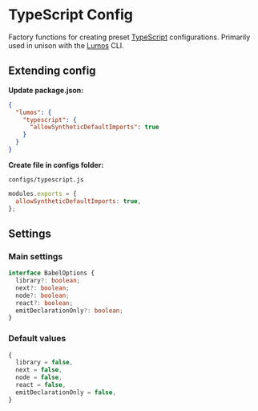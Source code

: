 # TypeScript Config

Factory functions for creating preset [TypeScript](https://www.typescriptlang.org/) configurations.
Primarily used in unison with the [Lumos](https://www.npmjs.com/package/@rajzik/lumos) CLI.

## Extending config

__Update package.json:__

```json
{
  "lumos": {
    "typescript": {
      "allowSyntheticDefaultImports": true
    }
  }
}
```

__Create file in configs folder:__

`configs/typescript.js`

```js
modules.exports = {
  allowSyntheticDefaultImports: true,
};
```

## Settings

### Main settings

```ts
interface BabelOptions {
  library?: boolean;
  next?: boolean;
  node?: boolean;
  react?: boolean;
  emitDeclarationOnly?: boolean;
}
```

### Default values

```ts
{
  library = false,
  next = false,
  node = false,
  react = false,
  emitDeclarationOnly = false,
}
```
